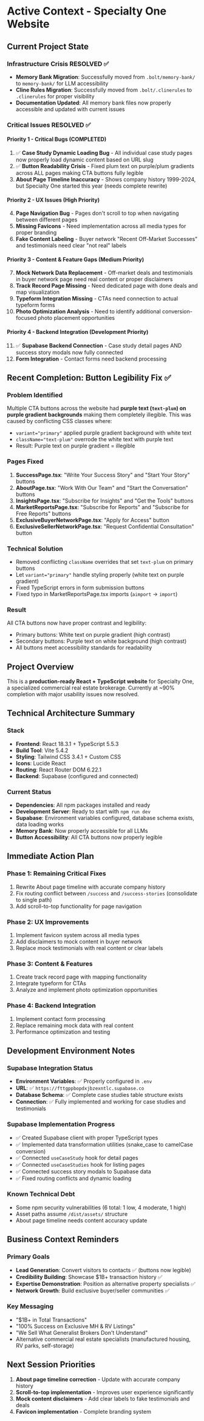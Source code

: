 # Active Context - Specialty One Website

## Current Project State

### Infrastructure Crisis RESOLVED ✅
- **Memory Bank Migration**: Successfully moved from `.bolt/memory-bank/` to `memory-bank/` for LLM accessibility
- **Cline Rules Migration**: Successfully moved from `.bolt/.clinerules` to `.clinerules` for proper visibility
- **Documentation Updated**: All memory bank files now properly accessible and updated with current issues

### Critical Issues RESOLVED ✅

#### Priority 1 - Critical Bugs (COMPLETED)
1. ✅ **Case Study Dynamic Loading Bug** - All individual case study pages now properly load dynamic content based on URL slug
2. ✅ **Button Readability Crisis** - Fixed plum text on purple/plum gradients across ALL pages making CTA buttons fully legible
3. **About Page Timeline Inaccuracy** - Shows company history 1999-2024, but Specialty One started this year (needs complete rewrite)

#### Priority 2 - UX Issues (High Priority)
4. **Page Navigation Bug** - Pages don't scroll to top when navigating between different pages
5. **Missing Favicons** - Need implementation across all media types for proper branding
6. **Fake Content Labeling** - Buyer network "Recent Off-Market Successes" and testimonials need clear "not real" labels

#### Priority 3 - Content & Feature Gaps (Medium Priority)
7. **Mock Network Data Replacement** - Off-market deals and testimonials in buyer network page need real content or proper disclaimers
8. **Track Record Page Missing** - Need dedicated page with done deals and map visualization
9. **Typeform Integration Missing** - CTAs need connection to actual typeform forms
10. **Photo Optimization Analysis** - Need to identify additional conversion-focused photo placement opportunities

#### Priority 4 - Backend Integration (Development Priority)
11. ✅ **Supabase Backend Connection** - Case study detail pages AND success story modals now fully connected
12. **Form Integration** - Contact forms need backend processing

## Recent Completion: Button Legibility Fix ✅

### Problem Identified
Multiple CTA buttons across the website had **purple text (`text-plum`) on purple gradient backgrounds** making them completely illegible. This was caused by conflicting CSS classes where:
- `variant="primary"` applied purple gradient background with white text
- `className="text-plum"` overrode the white text with purple text
- Result: Purple text on purple gradient = illegible

### Pages Fixed
1. **SuccessPage.tsx**: "Write Your Success Story" and "Start Your Story" buttons
2. **AboutPage.tsx**: "Work With Our Team" and "Start the Conversation" buttons  
3. **InsightsPage.tsx**: "Subscribe for Insights" and "Get the Tools" buttons
4. **MarketReportsPage.tsx**: "Subscribe for Reports" and "Subscribe for Free Reports" buttons
5. **ExclusiveBuyerNetworkPage.tsx**: "Apply for Access" button
6. **ExclusiveSellerNetworkPage.tsx**: "Request Confidential Consultation" button

### Technical Solution
- Removed conflicting `className` overrides that set `text-plum` on primary buttons
- Let `variant="primary"` handle styling properly (white text on purple gradient)
- Fixed TypeScript errors in form submission buttons
- Fixed typo in MarketReportsPage.tsx imports (`aimport` -> `import`)

### Result
All CTA buttons now have proper contrast and legibility:
- Primary buttons: White text on purple gradient (high contrast)
- Secondary buttons: Purple text on white background (high contrast)
- All buttons meet accessibility standards for readability

## Project Overview
This is a **production-ready React + TypeScript website** for Specialty One, a specialized commercial real estate brokerage. Currently at ~90% completion with major usability issues now resolved.

## Technical Architecture Summary

### Stack
- **Frontend**: React 18.3.1 + TypeScript 5.5.3
- **Build Tool**: Vite 5.4.2
- **Styling**: Tailwind CSS 3.4.1 + Custom CSS
- **Icons**: Lucide React
- **Routing**: React Router DOM 6.22.1
- **Backend**: Supabase (configured and connected)

### Current Status
- **Dependencies**: All npm packages installed and ready
- **Development Server**: Ready to start with `npm run dev`
- **Supabase**: Environment variables configured, database schema exists, data loading works
- **Memory Bank**: Now properly accessible for all LLMs
- **Button Accessibility**: All CTA buttons now properly legible

## Immediate Action Plan

### Phase 1: Remaining Critical Fixes
1. Rewrite About page timeline with accurate company history
2. Fix routing conflict between `/success` and `/success-stories` (consolidate to single path)
3. Add scroll-to-top functionality for page navigation

### Phase 2: UX Improvements
1. Implement favicon system across all media types
2. Add disclaimers to mock content in buyer network
3. Replace mock testimonials with real content or clear labels

### Phase 3: Content & Features
1. Create track record page with mapping functionality
2. Integrate typeform for CTAs
3. Analyze and implement photo optimization opportunities

### Phase 4: Backend Integration
1. Implement contact form processing
2. Replace remaining mock data with real content
3. Performance optimization and testing

## Development Environment Notes

### Supabase Integration Status
- **Environment Variables**: ✅ Properly configured in `.env`
- **URL**: ✅ `https://fttgppbopdxjbzexntlc.supabase.co`
- **Database Schema**: ✅ Complete case studies table structure exists
- **Connection**: ✅ Fully implemented and working for case studies and testimonials

### Supabase Implementation Progress
- ✅ Created Supabase client with proper TypeScript types
- ✅ Implemented data transformation utilities (snake_case to camelCase conversion)
- ✅ Connected `useCaseStudy` hook for detail pages
- ✅ Connected `useCaseStudies` hook for listing pages
- ✅ Connected success story modals to Supabase data
- ✅ Fixed routing conflicts and dynamic loading

### Known Technical Debt
- Some npm security vulnerabilities (6 total: 1 low, 4 moderate, 1 high)
- Asset paths assume `/dist/assets/` structure
- About page timeline needs content accuracy update

## Business Context Reminders

### Primary Goals
- **Lead Generation**: Convert visitors to contacts ✅ (buttons now legible)
- **Credibility Building**: Showcase $1B+ transaction history ✅
- **Expertise Demonstration**: Position as alternative property specialists ✅
- **Network Growth**: Build exclusive buyer/seller communities ✅

### Key Messaging
- "$1B+ in Total Transactions"
- "100% Success on Exclusive MH & RV Listings"
- "We Sell What Generalist Brokers Don't Understand"
- Alternative commercial real estate specialists (manufactured housing, RV parks, self-storage)

## Next Session Priorities
1. **About page timeline correction** - Update with accurate company history
2. **Scroll-to-top implementation** - Improves user experience significantly
3. **Mock content disclaimers** - Add clear labels to fake testimonials and deals
4. **Favicon implementation** - Complete branding system

